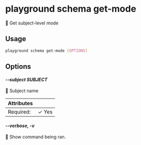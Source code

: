 # playground schema get-mode

🔏 Get subject-level mode

## Usage

```bash
playground schema get-mode [OPTIONS]
```

## Options

#### *--subject SUBJECT*

📛 Subject name

| Attributes      | &nbsp;
|-----------------|-------------
| Required:       | ✓ Yes

#### *--verbose, -v*

🐞 Show command being ran.


